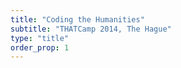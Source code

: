```yaml
---
title: "Coding the Humanities"
subtitle: "THATCamp 2014, The Hague"
type: "title"
order_prop: 1
---
```


